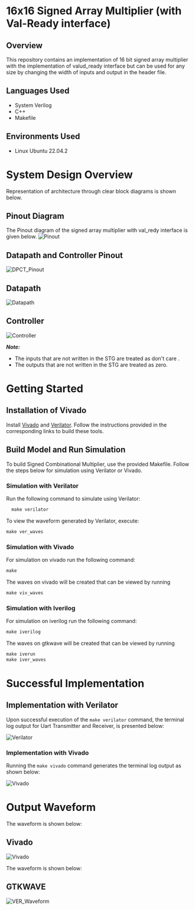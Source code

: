 # 16x16 Signed Array Multiplier (with Val-Ready interface)

## Overview
  This repository contains an implementation of 16 bit signed array multiplier with the implementation of valud_ready interface but can be used for any size by changing the width of inputs and output in the header file.

## Languages Used
  * System Verilog
  * C++
  * Makefile 


## Environments Used

  * Linux Ubuntu 22.04.2

# System Design Overview

  Representation of architecture through clear block diagrams is shown below.
## Pinout Diagram
The Pinout diagram of the signed array  multiplier with val_redy interface  is given below.
![Pinout](./docs/Seq_Array_Multiplier_Pinout.drawio.png)

## Datapath and Controller Pinout
![DPCT_Pinout](./docs/array_valready_dpct_pinout.png)

## Datapath
![Datapath](./docs/Seq_Array_Multiplier_valready_datapath.drawio.png)

## Controller
![Controller](./docs/Seq_multiplier_Controller.drawio.png)

***Note:***
- The inputs that are not written in the STG are treated as don't  care .
- The outputs that are not written  in the STG are treated as zero.

# Getting Started



## Installation of Vivado  

Install [Vivado](https://github.com/ALI11-2000/Vivado-Installation) and [Verilator](https://verilator.org/guide/latest/install.html). Follow the instructions provided in the corresponding links to build these tools.

## Build Model and Run Simulation

To build Signed Combinational Multiplier, use the provided Makefile. Follow the steps below for simulation using Verilator or Vivado.

### Simulation with Verilator
Run the following command to simulate using Verilator:

```markdown
  make verilator
```


To view the waveform generated by Verilator, execute:

```markdown
make ver_waves
 ```
### Simulation with Vivado
For simulation on vivado run the following command:

```markdown
make 
```

The waves on vivado will be created that can be viewed by running

```markdown
make viv_waves
``` 
### Simulation with Iverilog
For simulation on iverilog run the following command:

```markdown
make iverilog
```

The waves on gtkwave will be created that can be viewed by running

```markdown
make iverun
make iver_waves
``` 

# Successful Implementation

## Implementation with Verilator

Upon successful execution of the `make verilator` command, the terminal log output for Uart Transmitter and Receiver, is presented below:

 ![Verilator](./docs/array_ver.png)

### Implementation with Vivado

Running the `make vivado` command generates the terminal log output as shown below:

 ![Vivado](./docs/array_viv.png)

# Output Waveform 
The waveform is shown below:
## Vivado
 ![Vivado](./docs/vivado_waves.png)

The waveform is shown below:
## GTKWAVE
 ![VER_Waveform](./docs/verilator_waves.png)

